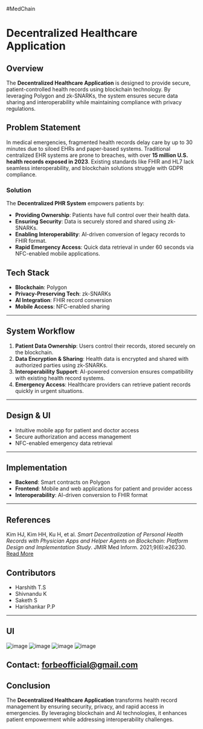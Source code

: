 #MedChain 
# Decentralized Healthcare Application

## Overview
The **Decentralized Healthcare Application** is designed to provide secure, patient-controlled health records using blockchain technology. By leveraging Polygon and zk-SNARKs, the system ensures secure data sharing and interoperability while maintaining compliance with privacy regulations.

## Problem Statement
In medical emergencies, fragmented health records delay care by up to 30 minutes due to siloed EHRs and paper-based systems. Traditional centralized EHR systems are prone to breaches, with over **15 million U.S. health records exposed in 2023**. Existing standards like FHIR and HL7 lack seamless interoperability, and blockchain solutions struggle with GDPR compliance.

### **Solution**
The **Decentralized PHR System** empowers patients by:
- **Providing Ownership**: Patients have full control over their health data.
- **Ensuring Security**: Data is securely stored and shared using zk-SNARKs.
- **Enabling Interoperability**: AI-driven conversion of legacy records to FHIR format.
- **Rapid Emergency Access**: Quick data retrieval in under 60 seconds via NFC-enabled mobile applications.

## Tech Stack
- **Blockchain**: Polygon
- **Privacy-Preserving Tech**: zk-SNARKs
- **AI Integration**: FHIR record conversion
- **Mobile Access**: NFC-enabled sharing
----------------------------------------------------------------------------------------------------------------------------------------------------------------------------------------------------------------------------------------------------------------------------
## System Workflow
1. **Patient Data Ownership**: Users control their records, stored securely on the blockchain.
2. **Data Encryption & Sharing**: Health data is encrypted and shared with authorized parties using zk-SNARKs.
3. **Interoperability Support**: AI-powered conversion ensures compatibility with existing health record systems.
4. **Emergency Access**: Healthcare providers can retrieve patient records quickly in urgent situations.
----------------------------------------------------------------------------------------------------------------------------------------------------------------------------------------------------------------------------------------------------------------------------
## Design & UI
- Intuitive mobile app for patient and doctor access
- Secure authorization and access management
- NFC-enabled emergency data retrieval
----------------------------------------------------------------------------------------------------------------------------------------------------------------------------------------------------------------------------------------------------------------------------
## Implementation
- **Backend**: Smart contracts on Polygon
- **Frontend**: Mobile and web applications for patient and provider access
- **Interoperability**: AI-driven conversion to FHIR format
----------------------------------------------------------------------------------------------------------------------------------------------------------------------------------------------------------------------------------------------------------------------------
## References
Kim HJ, Kim HH, Ku H, et al. *Smart Decentralization of Personal Health Records with Physician Apps and Helper Agents on Blockchain: Platform Design and Implementation Study*. JMIR Med Inform. 2021;9(6):e26230. [Read More](https://pmc.ncbi.nlm.nih.gov/articles/PMC8218219/)

## Contributors
- Harshith T.S
- Shivnandu K
- Saketh S
- Harishankar P.P
----------------------------------------------------------------------------------------------------------------------------------------------------------------------------------------------------------------------------------------------------------------------------
## UI
![image](https://github.com/user-attachments/assets/2292ca27-3372-4094-b8f7-c7b02a633395)
![image](https://github.com/user-attachments/assets/6189e5ae-e9ea-4cda-b6d2-a1b2e987b68f)
![image](https://github.com/user-attachments/assets/a5d8aa26-96a7-45b9-a47d-5fa56e8c7c2b)
![image](https://github.com/user-attachments/assets/65666b85-0048-4477-9a94-7b835c98ce08)

Contact: **forbeofficial@gmail.com**
----------------------------------------------------------------------------------------------------------------------------------------------------------------------------------------------------------------------------------------------------------------------------
## Conclusion
The **Decentralized Healthcare Application** transforms health record management by ensuring security, privacy, and rapid access in emergencies. By leveraging blockchain and AI technologies, it enhances patient empowerment while addressing interoperability challenges.
